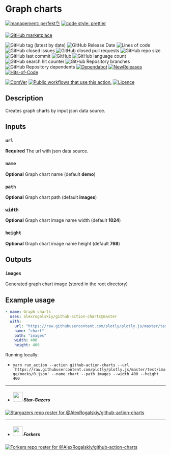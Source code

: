# Graph charts

[![management: perfekt👌](https://img.shields.io/badge/management-perfekt👌-red.svg)](https://github.com/lekterable/perfekt)
[![code style: prettier](https://img.shields.io/badge/code_style-prettier-ff69b4.svg)](https://github.com/prettier/prettier)

[![GitHub marketplace](https://img.shields.io/badge/marketplacegithub--charts-blue?logo=github)](https://github.com/marketplace/actions/styled-charts)
<!-- [![Become a sponsor](https://img.shields.io/badge/sponsor-AlexRogalskiy-181717.svg?logo=github)](https://github.com/sponsors/AlexRogalskiy)-->
![GitHub tag (latest by date)](https://img.shields.io/github/v/tag/AlexRogalskiy/github-action-charts)
![GitHub Release Date](https://img.shields.io/github/release-date/AlexRogalskiy/github-action-charts)
![Lines of code](https://tokei.rs/b1/github/AlexRogalskiy/github-action-charts?category=lines)
![GitHub closed issues](https://img.shields.io/github/issues-closed/AlexRogalskiy/github-action-charts)
![GitHub closed pull requests](https://img.shields.io/github/issues-pr-closed/AlexRogalskiy/github-action-charts)
![GitHub repo size](https://img.shields.io/github/repo-size/AlexRogalskiy/github-action-charts)
![GitHub last commit](https://img.shields.io/github/last-commit/AlexRogalskiy/github-action-charts)
![GitHub](https://img.shields.io/github/license/AlexRogalskiy/github-action-charts)
![GitHub language count](https://img.shields.io/github/languages/count/AlexRogalskiy/github-action-charts)
![GitHub search hit counter](https://img.shields.io/github/search/AlexRogalskiy/github-action-charts/goto)
![GitHub Repository branches](https://badgen.net/github/branches/AlexRogalskiy/github-action-charts)
![GitHub Repository dependents](https://badgen.net/github/dependents-repo/AlexRogalskiy/github-action-charts)
[![Dependabot](https://img.shields.io/badge/dependabot-enabled-1f8ceb.svg?style=flat-square)](https://dependabot.com/)
[![NewReleases](https://newreleases.io/badge.svg)](https://newreleases.io/github/AlexRogalskiy/github-action-charts)
[![Hits-of-Code](https://hitsofcode.com/github/alexrogalskiy/github-action-charts?branch=master)](https://hitsofcode.com/github/alexrogalskiy/github-action-charts?branch=master/view?branch=master)
<!--[![codecov](https://codecov.io/gh/AlexRogalskiy/github-action-charts/branch/master/graph/badge.svg)](https://codecov.io/gh/AlexRogalskiy/github-action-charts)-->
[![ComVer](https://img.shields.io/badge/ComVer-compliant-brightgreen.svg)][1]
[![Public workflows that use this action.][2]][3]
[![Licence][4]][5]

## Description

Creates graph charts by input json data source.

## Inputs

### `url`

**Required** The url with json data source.

### `name`

**Optional** Graph chart name (default **demo**)

### `path`

**Optional** Graph chart path (default **images**)

### `width`

**Optional** Graph chart image name width (default **1024**)

### `height`

**Optional** Graph chart image name height (default **768**)

## Outputs

### `images`

Generated graph chart image (stored in the root directory)

## Example usage

```yml
- name: Graph charts
  uses: alexrogalskiy/github-action-charts@master
  with:
    url: "https://raw.githubusercontent.com/plotly/plotly.js/master/test/image/mocks/0.json"
    name: "chart"
    path: "images"
    width: 400
    height: 400
```

Running locally:

- `yarn run_action --action github-action-charts --url 'https://raw.githubusercontent.com/plotly/plotly.js/master/test/image/mocks/0.json' --name chart --path images --width 400 --height 400`

---

- ##### <img src="https://user-images.githubusercontent.com/18126719/56791599-0868f980-683a-11e9-8a8b-134ced040c8e.png" width="30"> _Star-Gazers_
[![Stargazers repo roster for @AlexRogalskiy/github-action-charts](https://reporoster.com/stars/AlexRogalskiy/github-action-charts)](https://github.com/AlexRogalskiy/github-action-charts/stargazers)

---

- ##### <img src="https://ghost.org/images/docs/setup/fork.gif" width="30"> _Forkers_
[![Forkers repo roster for @AlexRogalskiy/github-action-charts](https://reporoster.com/forks/AlexRogalskiy/github-action-charts)](https://github.com/AlexRogalskiy/github-action-charts/network/members)


[1]: https://github.com/AlexRogalskiy/github-action-charts
[2]: https://img.shields.io/endpoint?url=https%3A%2F%2Fapi-git-master.endbug.vercel.app%2Fapi%2Fgithub-actions%2Fused-by%3Faction%3DAlexRogalskiy%2Fgithub-action-charts%26badge%3Dtrue
[3]: https://github.com/search?o=desc&q=AlexRogalskiy/github-action-charts+path%3A.github%2Fworkflows+language%3AYAML&s=&type=Code
[4]: https://img.shields.io/github/license/AlexRogalskiy/github-action-charts
[5]: https://github.com/AlexRogalskiy/github-action-charts/blob/v3.x/LICENSE
